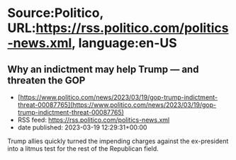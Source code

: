 # Source:Politico, URL:https://rss.politico.com/politics-news.xml, language:en-US

## Why an indictment may help Trump — and threaten the GOP
 - [https://www.politico.com/news/2023/03/19/gop-trump-indictment-threat-00087765](https://www.politico.com/news/2023/03/19/gop-trump-indictment-threat-00087765)
 - RSS feed: https://rss.politico.com/politics-news.xml
 - date published: 2023-03-19 12:29:31+00:00

Trump allies quickly turned the impending charges against the ex-president into a litmus test for the rest of the Republican field.


